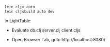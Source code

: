 ``` bash
lein cljx auto
lein cljsbuild auto dev
```

In LightTable:
- Evaluate
  db.clj
  server.clj
  client.cljs

- Open Browser Tab, goto http://localhost:8080/

